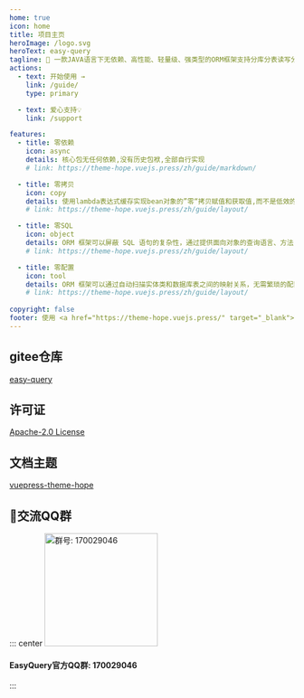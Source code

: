 ```yaml
---
home: true
icon: home
title: 项目主页
heroImage: /logo.svg
heroText: easy-query
tagline: 🚀 一款JAVA语言下无依赖、高性能、轻量级、强类型的ORM框架支持分库分表读写分离
actions:
  - text: 开始使用 →
    link: /guide/
    type: primary

  - text: 爱心支持💡
    link: /support

features:
  - title: 零依赖
    icon: async
    details: 核心包无任何依赖,没有历史包袱,全部自行实现
    # link: https://theme-hope.vuejs.press/zh/guide/markdown/

  - title: 零拷贝
    icon: copy
    details: 使用lambda表达式缓存实现bean对象的”零“拷贝赋值和获取值,而不是低效的反射
    # link: https://theme-hope.vuejs.press/zh/guide/layout/

  - title: 零SQL
    icon: object
    details: ORM 框架可以屏蔽 SQL 语句的复杂性，通过提供面向对象的查询语言、方法，简化数据查询和操作强类型更加安全
    # link: https://theme-hope.vuejs.press/zh/guide/layout/

  - title: 零配置
    icon: tool
    details: ORM 框架可以通过自动扫描实体类和数据库表之间的映射关系，无需繁琐的配置文件。
    # link: https://theme-hope.vuejs.press/zh/guide/layout/
    
copyright: false
footer: 使用 <a href="https://theme-hope.vuejs.press/" target="_blank">VuePress Theme Hope</a> 主题 | MIT 协议, 版权所有 © 2019-present Mr.Hope
---
```

## gitee仓库
[easy-query](https://gitee.com/xuejm/easy-query)

## 许可证
[Apache-2.0 License](https://github.com/xuejmnet/easy-query/blob/main/LICENSE)


## 文档主题
[vuepress-theme-hope](https://vuepress-theme-hope.github.io/)

## 🔔交流QQ群
::: center
<img src="/qrcode.jpg" alt="群号: 170029046" class="no-zoom" style="width:200px;">

#### EasyQuery官方QQ群: 170029046
:::


<br/>


